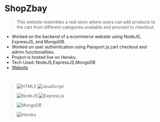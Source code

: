 # ShopZbay
> This website resembles a real store where users can add products to the cart from different categories available and proceed to checkout.
- Worked on the backend of a ecommerce website using NodeJS, ExpressJS, and
MongoDB.
- Worked on user authentication using Passport.js,cart checkout and admin
functionalities.
- Project is hosted live on Heroku.
- Tech Used: NodeJS,ExpressJS,MongoDB
- [Website](https://warm-woodland-59909.herokuapp.com/)
</br>

> ![HTML5](https://img.shields.io/badge/html5-%23E34F26.svg?style=for-the-badge&logo=html5&logoColor=white)
![JavaScript](https://img.shields.io/badge/javascript-%23323330.svg?style=for-the-badge&logo=javascript&logoColor=%23F7DF1E)

> ![NodeJS](https://img.shields.io/badge/node.js-6DA55F?style=for-the-badge&logo=node.js&logoColor=white)
![Express.js](https://img.shields.io/badge/express.js-%23404d59.svg?style=for-the-badge&logo=express&logoColor=%2361DAFB)

> ![MongoDB](https://img.shields.io/badge/MongoDB-%234ea94b.svg?style=for-the-badge&logo=mongodb&logoColor=white)

> ![Heroku](https://img.shields.io/badge/heroku-%23430098.svg?style=for-the-badge&logo=heroku&logoColor=white)

